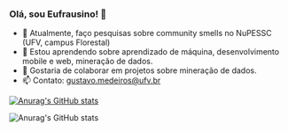 ### Olá, sou Eufrausino! 👋

- 🔭 Atualmente, faço pesquisas sobre community smells no NuPESSC (UFV, campus Florestal)
- 🌱 Estou aprendendo sobre aprendizado de máquina, desenvolvimento mobile e web, mineração de dados.
- 👯 Gostaria de colaborar em projetos sobre mineração de dados.
- 📫 Contato: gustavo.medeiros@ufv.br

[![Anurag's GitHub stats](https://github-readme-stats.vercel.app/api?username=Eufrausino)](https://github.com/Eufrausino/github-readme-stats)

![Anurag's GitHub stats](https://github-readme-stats.vercel.app/api?username=Eufrausino&show_icons=true)
